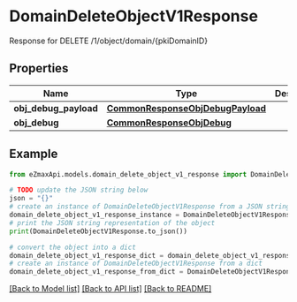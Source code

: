 # DomainDeleteObjectV1Response

Response for DELETE /1/object/domain/{pkiDomainID}

## Properties

Name | Type | Description | Notes
------------ | ------------- | ------------- | -------------
**obj_debug_payload** | [**CommonResponseObjDebugPayload**](CommonResponseObjDebugPayload.md) |  | 
**obj_debug** | [**CommonResponseObjDebug**](CommonResponseObjDebug.md) |  | [optional] 

## Example

```python
from eZmaxApi.models.domain_delete_object_v1_response import DomainDeleteObjectV1Response

# TODO update the JSON string below
json = "{}"
# create an instance of DomainDeleteObjectV1Response from a JSON string
domain_delete_object_v1_response_instance = DomainDeleteObjectV1Response.from_json(json)
# print the JSON string representation of the object
print(DomainDeleteObjectV1Response.to_json())

# convert the object into a dict
domain_delete_object_v1_response_dict = domain_delete_object_v1_response_instance.to_dict()
# create an instance of DomainDeleteObjectV1Response from a dict
domain_delete_object_v1_response_from_dict = DomainDeleteObjectV1Response.from_dict(domain_delete_object_v1_response_dict)
```
[[Back to Model list]](../README.md#documentation-for-models) [[Back to API list]](../README.md#documentation-for-api-endpoints) [[Back to README]](../README.md)



